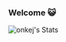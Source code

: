 ### Welcome 😺

<!-- Hi, I'm a graduate student specializing in NLP/linguistics at Inalco, Paris. -->

![onkej's Stats](https://github-readme-stats.vercel.app/api?username=onkej&theme=nord&show_icons=true&hide_border=true&count_private=true)

<!--
**an-kei/an-kei** is a ✨ _special_ ✨ repository because its `README.md` (this file) appears on your GitHub profile.

Here are some ideas to get you started:

- 🔭 I’m currently working on ...
- 🌱 I’m currently learning ...
- 👯 I’m looking to collaborate on ...
- 🤔 I’m looking for help with ...
- 💬 Ask me about ...
- 📫 How to reach me: ...
- 😄 Pronouns: ...
- ⚡ Fun fact: ...
-->
